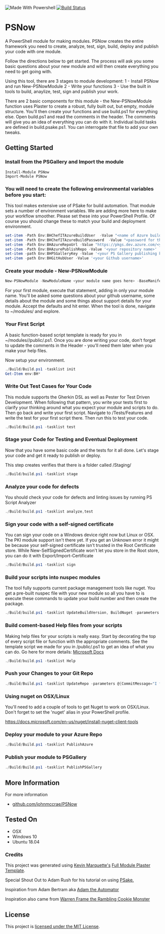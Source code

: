![Made With Powershell](https://img.shields.io/badge/Made%20With-PowerShell-green "Powered by PowerShell")
[![Build Status](https://dev.azure.com/chefcorp-chefIT/PSNow/_apis/build/status/johnmccrae.PSNow?branchName=master)](https://dev.azure.com/chefcorp-chefIT/PSNow/_build/latest?definitionId=21&branchName=master)

# PSNow

A PowerShell module for making modules. PSNow creates the entire framework you need to create, analyze, test, sign, build, deploy and publish your code with one module.

Follow the directions below to get started. The process will ask you some basic questions about your new module and will then create everything you need to get going with.

Using this tool, there are 3 stages to module development:
1 - Install PSNow and run New-PSNowModule
2 - Write your functions
3 - Use the built in tools to build, anaylize, test, sign and publish your work.


There are 2 basic components for this module - the New-PSNowModule function uses Plaster to create a robust, fully built out, but empty, module structure. You'll then create your functions and use build.ps1 for everything else. Open build.ps1 and read the comments in the header. The comments will give you an idea of everything you can do with it. Individual build tasks are defined in build.psake.ps1. You can interrogate that file to add your own tweaks.

## Getting Started

### Install from the PSGallery and Import the module

    Install-Module PSNow
    Import-Module PSNow

### You will need to create the following environmental variables before you start:

This tool makes extensive use of PSake for build automation. That module sets a number of environment variables. We are adding more here to make your workflow smoother. Please set these into your PowerShell Profile. Of course you should change these to match your build and deployment environment.

```powershell
set-item -Path Env:BHChefITAzureBuildUser  -Value "<name of Azure build user>"
set-item -Path Env:BHChefITAzureBuildPassword  -Value "<password for that user>"
set-item -Path Env:BHAzureRepoUrl -Value "https://pkgs.dev.azure.com/<your org>/_packaging/<your repo>/nuget/v2/"
set-item -Path Env:BHAzurePublishRepo -Value '<your repository name>'
set-item -path Env:BHPSGalleryKey -Value '<your PS Gallery publishing key>'
set-item -path Env:BHGitHubUser -Value '<your Github username>'
```

### Create your module - New-PSNowModule
```powershell
New-PSNowModule -NewModuleName <your module name goes here> -BaseManifest Advanced
```
For your first module, execute that statement, adding in only your module name. You'll be asked some questions about your github username, some details about the module and some things about support details for your module. Accept the defaults and hit enter. When the tool is done, navigate to ~/modules/<your module> and explore.

### Your First Script

A basic function-based script template is ready for you in ~/modules/<your module>/public/<your module>.ps1. Once you are done writing your code, don't forget to update the comments in the Header - you'll need them later when you make your help files.

Now setup your environment.

```powershell
./Build/Build.ps1 -tasklist init
Get-Item env:BH*
```

### Write Out Test Cases for Your Code

This module supports the Gherkin DSL as well as Pester for Test Driven Development. When following that pattern, you write your tests first to clarify your thinking around what you expect your module and scripts to do. Then go back and write your first script. Navigate to /Tests/Features and write the test for your first script there. Then run this to test your code.

```powershell
./Build/Build.ps1 -tasklist test
```

### Stage your Code for Testing and Eventual Deployment

Now that you have some basic code and the tests for it all done. Let's stage your code and get it ready to publish or deploy.

This step creates verifies that there is a folder called /Staging/<your module>

```powershell
./Build/build.ps1 -tasklist stage
```

### Analyze your code for defects

You should check your code for defects and linting issues by running PS Script Analyzer

```powershell
./Build/build.ps1 -tasklist analyze,test
```

### Sign your code with a self-signed certificate

You can sign your code on a Windows device right now but Linux or OSX. The PKI module support isn't there yet. If you get an Unknown error it might be because your self-signed certificate isn't trusted in the Root Certificate store. While New-SelfSignedCertificate won't let you store in the Root store, you can do it with Export/Import-Certificate

```powershell
./Build/Build.ps1 -tasklist sign
```


### Build your scripts into nuspec modules

The tool fully supports current package management tools like nuget. You get a pre-built nuspec file with your new module so all you have to is execute these commands to update your build number and then create the package.

```powershell
./Build/build.ps1 -tasklist UpdateBuildVersion, BuildNuget -parameters ` @{BuildRev='Revision'}
```

### Build coment-based Help files from your scripts

Making help files for your scripts is really easy. Start by decorating the top of every script file or function with the appropriate comments. See the template script we made for you in /public/<your new module>.ps1 to get an idea of what you can do. Go here for more details: [Microsoft Docs](https://docs.microsoft.com/en-us/powershell/module/microsoft.powershell.core/about/about_comment_based_help?view=powershell-6)

```powershell
./Build/build.ps1 -tasklist Help
```

### Push your Changes to your Git Repo

```powershell
./Build/Build.ps1 -tasklist UpdateRepo -parameters @{CommitMessage="I fixed a thing and rev'd the build number"}
```

### Using nuget on OSX/Linux

You'll need to add a couple of tools to get Nuget to work on OSX/Linux. Don't forget to set the 'nuget' alias in your PowerShell profile.

https://docs.microsoft.com/en-us/nuget/install-nuget-client-tools

### Deploy your module to your Azure Repo
```powershell
./Build/Build.ps1 -tasklist PublishAzure
```


### Publish your module to PSGallery
```powershell
./Build/Build.ps1 -tasklist PublishPSGallery
```


## More Information

For more information

* [github.com/johnmccrae/PSNow](https://github.com/johnmccrae/PSNow)

## Tested On

* OSX
* Windows 10
* Ubuntu 18.04

### Credits

This project was generated using [Kevin Marquette's](http://kevinmarquette.github.io) [Full Module Plaster Template](https://github.com/KevinMarquette/PlasterTemplates/tree/master/FullModuleTemplate).

Special Shout Out to Adam Rush for his tutorial on using [PSake.](https://adamrushuk.github.io/example-azure-devops-build-pipeline-for-powershell-modules/)

Inspiration from Adam Bertram aka [Adam the Automator](https://adamtheautomator.com/)

Inspiration also came from [Warren Frame the Rambling Cookie Monster](http://ramblingcookiemonster.github.io/)

## License

This project is [licensed under the MIT License](LICENSE.md).



